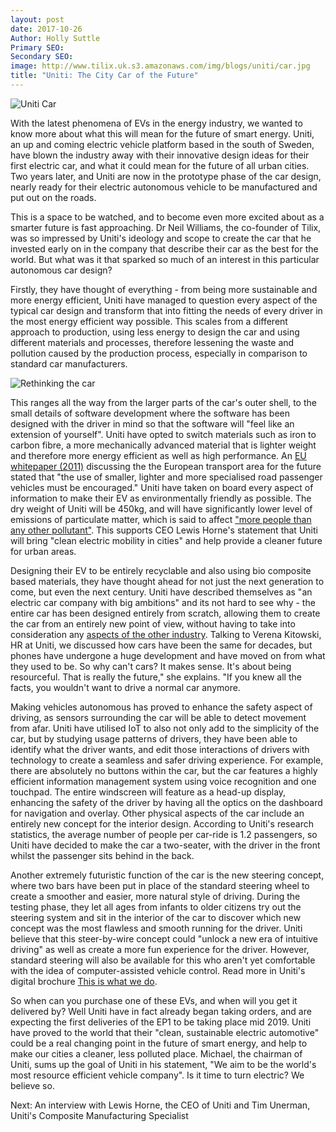 ```yaml
---
layout: post
date: 2017-10-26
Author: Holly Suttle  
Primary SEO:  
Secondary SEO:
image: http://www.tilix.uk.s3.amazonaws.com/img/blogs/uniti/car.jpg    
title: "Uniti: The City Car of the Future"
---
```

![Uniti Car](http://www.tilix.uk.s3.amazonaws.com/img/blogs/uniti/car.jpg)

With the latest phenomena of EVs in the energy industry, we wanted to know more about what this will mean for the future of smart energy. Uniti, an up and coming electric vehicle platform based in the south of Sweden, have blown the industry away with their innovative design ideas for their first electric car, and what it could mean for the future of all urban cities. Two years later, and Uniti are now in the prototype phase of the car design, nearly ready for their electric autonomous vehicle to be manufactured and put out on the roads. 

This is a space to be watched, and to become even more excited about as a smarter future is fast approaching. Dr Neil Williams, the co-founder of Tilix, was so impressed by Uniti's ideology and scope to create the car that he invested early on in the company that describe their car as the best for the world. But what was it that sparked so much of an interest in this particular autonomous car design?

Firstly, they have thought of everything - from being more sustainable and more energy efficient, Uniti have managed to question every aspect of the typical car design and transform that into fitting the needs of every driver in the most energy efficient way possible. This scales from a different approach to production, using less energy to design the car and using different materials and processes, therefore lessening the waste and pollution caused by the production process, especially in comparison to standard car manufacturers.

![Rethinking the car](http://www.tilix.uk.s3.amazonaws.com/img/blogs/uniti/rethink-grid.svg)

This ranges all the way from the larger parts of the car's outer shell, to the small details of software development where the software has been designed with the driver in mind so that the software will "feel like an extension of yourself". Uniti have opted to switch materials such as iron to carbon fibre, a more mechanically advanced material that is lighter weight and therefore more energy efficient as well as high performance. An [EU whitepaper (2011)][1] discussing the the European transport area for the future stated that "the use of smaller, lighter and more specialised road passenger vehicles must be encouraged." Uniti have taken on board every aspect of information to make their EV as environmentally friendly as possible. The dry weight of Uniti will be 450kg, and will have significantly lower level of emissions of particulate matter, which is said to affect ["more people than any other pollutant"][2]. This supports CEO Lewis Horne's statement that Uniti will bring "clean electric mobility in cities" and help provide a cleaner future for urban areas.

Designing their EV to be entirely recyclable and also using bio composite based materials, they have thought ahead for not just the next generation to come, but even the next century.
Uniti have described themselves as "an electric car company with big ambitions" and its not hard to see why - the entire car has been designed entirely from scratch, allowing them to
create the car from an entirely new point of view, without having to take into consideration any [aspects of the other industry][3]. Talking to Verena Kitowski, HR at Uniti, we discussed how cars have been the same for decades, but phones have undergone a huge development and have moved on from what they used to be. So why can't cars? It makes sense. It's about being resourceful. That is really the future," she explains. "If you knew all the facts, you wouldn't want to drive a normal car anymore.

Making vehicles autonomous has proved to enhance the safety aspect of driving, as sensors surrounding the car will be able to detect movement from afar. Uniti have utilised IoT to
also not only add to the simplicity of the car, but by studying usage patterns of drivers, they have been able to identify what the driver wants, and edit those interactions of drivers with
technology to create a seamless and safer driving experience. For example, there are absolutely no buttons within the car, but the car features a highly efficient information management system using voice recognition and one touchpad. The entire windscreen will feature as a head-up display, enhancing the safety of the driver by having all the optics on the dashboard for navigation and overlay. Other physical aspects of the car include an entirely new concept for the interior design. According to Uniti's research statistics, the average number of people per car-ride is 1.2 passengers, so Uniti have decided to make the car a two-seater, with the driver in the front whilst the passenger sits behind in the back.

Another extremely futuristic function of the car is the new steering concept, where two bars have been put in place of the standard steering wheel to create a smoother and easier, more natural style of driving. During the testing phase, they let all ages from infants to older citizens try out the steering system and sit in the interior of the car to discover which new concept was the most flawless and smooth running for the driver. Uniti believe that this steer-by-wire concept could "unlock a new era of intuitive driving" as well as create a more fun experience for the driver. However, standard steering will also be available for this who aren't yet comfortable with the idea of computer-assisted vehicle control. Read more in Uniti's digital brochure [This is what we do][4].

So when can you purchase one of these EVs, and when will you get it delivered by? Well Uniti have in fact already began taking orders, and are expecting the first deliveries of the EP1 to be taking place mid 2019. Uniti have proved to the world that their "clean, sustainable electric automotive" could be a real changing point in the future of smart energy, and help to make our cities a cleaner, less polluted place. Michael, the chairman of Uniti, sums up the goal of Uniti in his statement, "We aim to be the world's most resource efficient vehicle company". Is it time to turn electric? We believe so.

Next: An interview with Lewis Horne, the CEO of Uniti and Tim Unerman, Uniti's Composite Manufacturing Specialist

[1]: http://www.ptferroviaria.es/docs/Documentos/White_paper_Brochure.pdf

[2]: http://www.who.int/mediacentre/factsheets/fs313/en/

[3]: https://www.uniti.earth/invest/

[4]: https://issuu.com/teamuniti/docs/uniti_sweden_-_this_is_what_we_do_2


